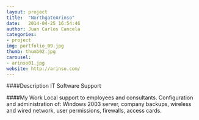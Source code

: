 ```yaml
---
layout: project
title:  "NorthgateArinso"
date:   2014-04-25 16:54:46
author: Juan Carlos Cancela
categories:
- project
img: portfolio_09.jpg
thumb: thumb02.jpg
carousel:
- arinso01.jpg
website: http://arinso.com/
---
```

####Description
IT Software Support

####My Work
Local support to employees and consultants. Configuration and administration of: Windows 2003 server, company backups, wireless and wired network, user permissions, firewalls, access cards.